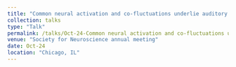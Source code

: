 ```yaml
---
title: "Common neural activation and co-fluctuations underlie auditory and visual sustained attention"
collection: talks
type: "Talk"
permalink: /talks/Oct-24-Common neural activation and co-fluctuations underlie auditory and visual sustained attention
venue: "Society for Neuroscience annual meeting"
date: Oct-24
location: "Chicago, IL"
---
```

